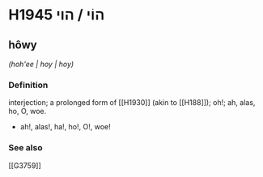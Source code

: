 # H1945 הוֹי / הוי

## hôwy

_(hoh'ee | hoy | hoy)_

### Definition

interjection; a prolonged form of [[H1930]] (akin to [[H188]]); oh!; ah, alas, ho, O, woe.

- ah!, alas!, ha!, ho!, O!, woe!
### See also

[[G3759]]

